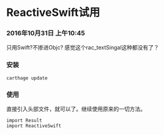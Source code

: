 # ReactiveSwift试用

### 2016年10月31日 上午10:45

只用Swift?不掺进Objc? 感觉这个rac_textSingal这种都没有了？

### 安装

```
carthage update 
```

### 使用

直接引入头部文件，就可以了。继续使用原来的一切方法。

```
import Result
import ReactiveSwift
```

